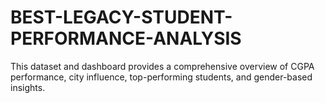 # BEST-LEGACY-STUDENT-PERFORMANCE-ANALYSIS
This dataset and dashboard provides a comprehensive overview of CGPA performance, city influence, top-performing students, and gender-based insights.
